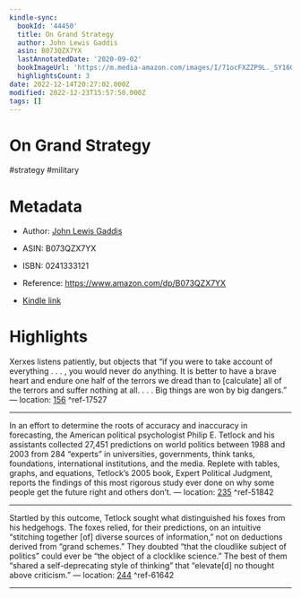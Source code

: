 ```yaml
---
kindle-sync:
  bookId: '44450'
  title: On Grand Strategy
  author: John Lewis Gaddis
  asin: B073QZX7YX
  lastAnnotatedDate: '2020-09-02'
  bookImageUrl: 'https://m.media-amazon.com/images/I/71ocFXZZP9L._SY160.jpg'
  highlightsCount: 3
date: 2022-12-14T20:27:02.000Z
modified: 2022-12-23T15:57:50.000Z
tags: []
---
```

# On Grand Strategy

#strategy #military 

# Metadata

* Author: [John Lewis Gaddis](https://www.amazon.com/John-Lewis-Gaddis/e/B000APA95Q/ref=dp_byline_cont_ebooks_1)

* ASIN: B073QZX7YX

* ISBN: 0241333121

* Reference: <https://www.amazon.com/dp/B073QZX7YX>

* [Kindle link](kindle://book?action=open&asin=B073QZX7YX)

# Highlights

Xerxes listens patiently, but objects that “if you were to take account of everything . . . , you would never do anything. It is better to have a brave heart and endure one half of the terrors we dread than to [calculate] all of the terrors and suffer nothing at all. . . . Big things are won by big dangers.” — location: [156](kindle://book?action=open&asin=B073QZX7YX&location=156) ^ref-17527

---

In an effort to determine the roots of accuracy and inaccuracy in forecasting, the American political psychologist Philip E. Tetlock and his assistants collected 27,451 predictions on world politics between 1988 and 2003 from 284 “experts” in universities, governments, think tanks, foundations, international institutions, and the media. Replete with tables, graphs, and equations, Tetlock’s 2005 book, Expert Political Judgment, reports the findings of this most rigorous study ever done on why some people get the future right and others don’t. — location: [235](kindle://book?action=open&asin=B073QZX7YX&location=235) ^ref-51842

---

Startled by this outcome, Tetlock sought what distinguished his foxes from his hedgehogs. The foxes relied, for their predictions, on an intuitive “stitching together [of] diverse sources of information,” not on deductions derived from “grand schemes.” They doubted “that the cloudlike subject of politics” could ever be “the object of a clocklike science.” The best of them “shared a self-deprecating style of thinking” that “elevate[d] no thought above criticism.” — location: [244](kindle://book?action=open&asin=B073QZX7YX&location=244) ^ref-61642

---
